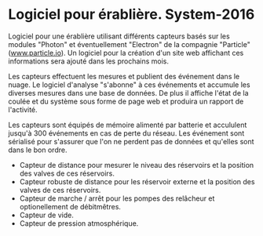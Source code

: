 # Logiciel pour érablière. System-2016

Logiciel pour une érablière utilisant différents capteurs basés sur les modules "Photon" et éventuellement "Electron" de la 
compagnie "Particle" (www.particle.io). Un logiciel pour la création d'un site web affichant ces informations sera ajouté dans les prochains mois.

Les capteurs effectuent les mesures et publient des événement dans le nuage. Le logiciel d'analyse "s'abonne" à ces événements
et accumule les diverses mesures dans une base de données. De plus il affiche l'état de la coulée et du système sous forme de page web et produira un rapport de l'activité.

Les capteurs sont équipés de mémoire alimenté par batterie et accululent jusqu'à 300 événements en cas de perte du réseau.
Les événement sont sérialisé pour s'assurer que l'on ne perdent pas de données et qu'elles sont dans le bon ordre.

- Capteur de distance pour mesurer le niveau des réservoirs et la position des valves de ces réservoirs.
- Capteur robuste de distance pour les réservoir externe et la position des valves de ces réservoirs.
- Capteur de marche / arrêt pour les pompes des relâcheur et optionellement de débitmêtres.
- Capteur de vide.
- Capteur de pression atmosphérique.
